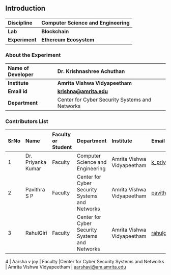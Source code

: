 ## Introduction


<b>Discipline | <b>Computer Science and Engineering
:--|:--|
<b> Lab | <b>Blockchain
<b> Experiment|     <b> Ethereum Ecosystem

### About the Experiment 


<b>Name of Developer | <b> Dr. Krishnashree Achuthan
:--|:--|
<b> Institute | <b>  Amrita Vishwa Vidyapeetham 
<b> Email id|     <b>    krishna@amrita.edu
<b> Department |   Center for Cyber Security Systems and Networks


### Contributors List

SrNo | Name | Faculty or Student | Department| Institute | Email id
:--|:--|:--|:--|:--|:--|
1 |Dr. Priyanka Kumar| Faculty |Computer Science and Engineering| Amrita Vishwa Vidyapeetham |k_priyanka@cb.amrita.edu	
2 | Pavithra S P  |Faculty | Center for Cyber Security Systems and Networks |Amrita Vishwa Vidyapeetham | pavithrasp@am.amrita.edu
3 |RahulGiri | Faculty | Center for Cyber Security Systems and Networks| Amrita Vishwa Vidyapeetham |rahulgiri@am.amrita.edu	

4 | Aarsha v joy  | Faculty |Center for Cyber Security Systems and Networks | Amrita Vishwa Vidyapeetham | aarshavj@am.amrita.edu	
